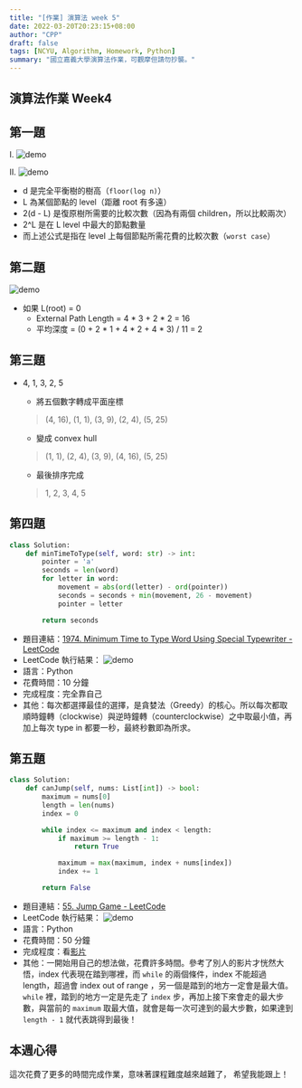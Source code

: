 ```yaml
---
title: "[作業] 演算法 week 5"
date: 2022-03-20T20:23:15+08:00
author: "CPP"
draft: false
tags: [NCYU, Algorithm, Homework, Python]
summary: "國立嘉義大學演算法作業，可觀摩但請勿抄襲。"
---
```


## 演算法作業 Week4

## 第一題
I.
![demo](/images/max_heap_process.gif)

II.
![demo](https://i.imgur.com/nzpnLZS.png)
* d 是完全平衡樹的樹高（`floor(log n)`）
* L 為某個節點的 level（距離 root 有多遠）
* 2(d - L) 是復原樹所需要的比較次數（因為有兩個 children，所以比較兩次）
* 2^L 是在 L level 中最大的節點數量
* 而上述公式是指在 level 上每個節點所需花費的比較次數（`worst case`）

## 第二題
![demo](https://i.imgur.com/cdthw9f.png)

* 如果 L(root) = 0
    - External Path Length = 4 * 3 + 2 * 2 = 16
    - 平均深度 = (0 + 2 * 1 + 4 * 2 + 4 * 3) / 11 = 2

## 第三題
* 4, 1, 3, 2, 5
    - 將五個數字轉成平面座標
    > (4, 16), (1, 1), (3, 9), (2, 4), (5, 25)

    - 變成 convex hull
    > (1, 1), (2, 4), (3, 9), (4, 16), (5, 25)

    - 最後排序完成
    > 1, 2, 3, 4, 5

## 第四題
```python
class Solution:
    def minTimeToType(self, word: str) -> int:
        pointer = 'a'
        seconds = len(word)
        for letter in word:
            movement = abs(ord(letter) - ord(pointer))
            seconds = seconds + min(movement, 26 - movement)
            pointer = letter

        return seconds
```

* 題目連結：[1974. Minimum Time to Type Word Using Special Typewriter - LeetCode](https://leetcode.com/problems/minimum-time-to-type-word-using-special-typewriter/)
* LeetCode 執行結果： ![demo](/images/leetcode_1974_result.png)
* 語言：Python
* 花費時間：10 分鐘
* 完成程度：完全靠自己
* 其他：每次都選擇最佳的選擇，是貪婪法（Greedy）的核心。所以每次都取順時鐘轉（clockwise）與逆時鐘轉（counterclockwise）之中取最小值，再加上每次 type in 都要一秒，最終秒數即為所求。

## 第五題
```python
class Solution:
    def canJump(self, nums: List[int]) -> bool:
        maximum = nums[0]
        length = len(nums)
        index = 0

        while index <= maximum and index < length:
            if maximum >= length - 1:
                return True

            maximum = max(maximum, index + nums[index])
            index += 1

        return False
```

* 題目連結：[55. Jump Game - LeetCode](https://leetcode.com/problems/jump-game/)
* LeetCode 執行結果： ![demo](/images/leetcode_55_result.png)
* 語言：Python
* 花費時間：50 分鐘
* 完成程度：看[影片](https://youtu.be/zQmE2449S3k)
* 其他：一開始用自己的想法做，花費許多時間。參考了別人的影片才恍然大悟，index 代表現在踏到哪裡，而 `while` 的兩個條件，index 不能超過 length，超過會 index out of range ，另一個是踏到的地方一定會是最大值。`while` 裡，踏到的地方一定是先走了 `index` 步，再加上接下來會走的最大步數，與當前的 `maximum` 取最大值，就會是每一次可達到的最大步數，如果達到 `length - 1` 就代表跳得到最後！

## 本週心得
這次花費了更多的時間完成作業，意味著課程難度越來越難了，
希望我能跟上！
